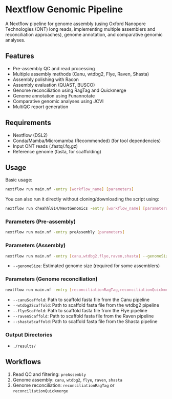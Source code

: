 # Nextflow Genomic Pipeline

A Nextflow pipeline for genome assembly (using Oxford Nanopore Technologies (ONT) long reads, implementing multiple assemblers and reconciliation approaches), genome annotation, and comparative genomic analyses.

## Features
- Pre-assembly QC and read processing
- Multiple assembly methods (Canu, wtdbg2, Flye, Raven, Shasta)
- Assembly polishing with Racon
- Assembly evaluation (QUAST, BUSCO)
- Genome reconciliation using RagTag and Quickmerge
- Genome annotation using Funannotate
- Comparative genomic analyses using JCVI
- MultiQC report generation

## Requirements
- Nextflow (DSL2)
- Conda/Mamba/Micromamba (Recommended) (for tool dependencies)
- Input ONT reads (.fastq/.fq.gz)
- Reference genome (fasta, for scaffolding)

## Usage

Basic usage:
```bash
nextflow run main.nf -entry [workflow_name] [parameters]
```
You can also run it directly without cloning/downloading the script using:
```bash
nextflow run cheahhl814/NextGenomics -entry [workflow_name] [parameters]
```

### Parameters (Pre-assembly)
```bash
nextflow run main.nf -entry preAssembly [parameters]
```

### Parameters (Assembly)
```bash
nextflow run main.nf -entry [canu,wtdbg2,flye,raven,shasta] --genomeSize "estimated_size"
```
- `--genomeSize`: Estimated genome size (required for some assemblers)

### Parameters (Genome reconciliation)
```bash
nextflow run main.nf -entry [reconciliationRagTag,reconciliationQuickmerge]
```
- `--canuScaffold`: Path to scaffold fasta file from the Canu pipeline
- `--wtdbg2Scaffold`: Path to scaffold fasta file from the wtdbg2 pipeline
- `--flyeScaffold`: Path to scaffold fasta file from the Flye pipeline
- `--ravenScaffold`: Path to scaffold fasta file from the Raven pipeline
- `--shastaScaffold`: Path to scaffold fasta file from the Shasta pipeline

### Output Directories
- `./results/`

## Workflows
1. Read QC and filtering: `preAssembly`
2. Genome assembly: `canu`, `wtdbg2`, `flye`, `raven`, `shasta`
3. Genome reconciliation: `reconciliationRagTag` or `reconciliationQuickmerge`

## 
